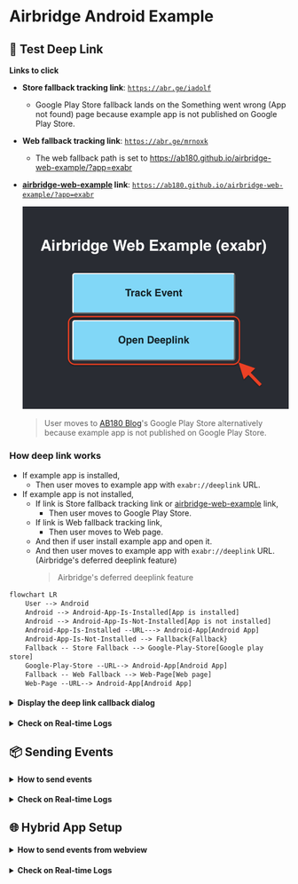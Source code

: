 # Airbridge Android Example

## :link: Test Deep Link

**Links to click**

- **Store fallback tracking link**: [`https://abr.ge/iadolf`](https://abr.ge/iadolf)

    - Google Play Store fallback lands on the Something went wrong (App not found) page because example app is not published on Google Play Store.
  
- **Web fallback tracking link**: [`https://abr.ge/mrnoxk`](https://abr.ge/mrnoxk)

    - The web fallback path is set to https://ab180.github.io/airbridge-web-example/?app=exabr

- **[airbridge-web-example](https://github.com/ab180/airbridge-web-example) link**: [`https://ab180.github.io/airbridge-web-example/?app=exabr`](https://ab180.github.io/airbridge-web-example/?app=exabr)
 
    <img src="./screenshot/main_page.png"  width="600">

    > User moves to [AB180 Blog](https://play.google.com/store/apps/details?id=product.dp.io.ab180blog)'s Google Play Store alternatively because example app is not published on Google Play Store.

  
### How deep link works

- If example app is installed,
  - Then user moves to example app with `exabr://deeplink` URL.
- If example app is not installed,
  - If link is Store fallback tracking link or [airbridge-web-example](https://github.com/ab180/airbridge-web-example) link,
    - Then user moves to Google Play Store.
  - If link is Web fallback tracking link,
    - Then user moves to Web page.
  - And then if user install example app and open it.
  - And then user moves to example app with `exabr://deeplink` URL. (Airbridge's deferred deeplink feature)
    > Airbridge's deferred deeplink feature

```mermaid
flowchart LR
    User --> Android
    Android --> Android-App-Is-Installed[App is installed]
    Android --> Android-App-Is-Not-Installed[App is not installed]
    Android-App-Is-Installed --URL---> Android-App[Android App]
    Android-App-Is-Not-Installed --> Fallback{Fallback}
    Fallback -- Store Fallback --> Google-Play-Store[Google play store]
    Google-Play-Store --URL--> Android-App[Android App]
    Fallback -- Web Fallback --> Web-Page[Web page]
    Web-Page --URL--> Android-App[Android App]
```

#### <!-- Display the deep link callback dialog -->
<details>
<summary><b>Display the deep link callback dialog</b></summary>

| <img src="./screenshot/Screenshot_deep link_callback_dialog.jpg"  height="600"> |
| :--- |
| Deep link callback Dialog |

</details>

#### <!-- Check on Real-time Logs -->
<details>
<summary><b>Check on Real-time Logs</b></summary>

| <img src="./screenshot/Screenshot_deep link_log.png"  width="1000"> |
| :--- |
| The results will show on the "Airbridge dashboard → `Raw Data` → `App Real-time Log`" tab if everything is working. |

</details>

## :package: Sending Events

#### <!-- How to send events -->
<details>
<summary><b>How to send events</b></summary>

| <img src="./screenshot/Screenshot_track_event_1.jpg"  height="600"> <img src="./screenshot/Screenshot_track_event_2.jpg"  height="600"> |
| :--- |
| Click `Track Event` button to send event |

</details>

#### <!-- Check on Real-time Logs -->
<details>
<summary><b>Check on Real-time Logs</b></summary>

| <img src="./screenshot/Screenshot_track_event_log.png"  width="1000"> |
| :--- |
| Event information sent from the Airbridge SDK should be seen in the "Airbridge dashboard → `Raw Data` → `App Real-time Log`" tab. |

</details>

## :globe_with_meridians: Hybrid App Setup

#### <!-- How to send events from webview -->
<details>
<summary><b>How to send events from webview</b></summary>

| <img src="./screenshot/Screenshot_track_event_in_webview_1.jpg"  height="600"> <img src="./screenshot/Screenshot_track_event_in_webview_2.jpg"  height="600"> |
| :--- |
| 1. Click `Track Event From Web` button to go to the web view screen<br/>2. Click `Track Event` button to send event |

</details>

#### <!-- Check on Real-time Logs -->
<details>
<summary><b>Check on Real-time Logs</b></summary>

| <img src="./screenshot/Screenshot_track_event_in_webview_log.png"  width="1000"> |
| :--- |
| Event information sent from the Airbridge SDK should be seen in the "Airbridge dashboard → `Raw Data` → `App Real-time Log`" tab. |

</details>